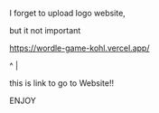 I forget to upload logo website,

but it not important

https://wordle-game-kohl.vercel.app/

^
|

this is link to go to Website!!

ENJOY